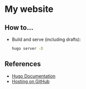 # My website

## How to...

- Build and serve (including drafts):
  ```sh
  hugo server -D
  ```

## References

- [Hugo Documentation](https://gohugo.io/documentation/)
- [Hosting on GitHub](https://gohugo.io/hosting-and-deployment/hosting-on-github/)

